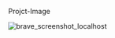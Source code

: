 Projct-Image 


![brave_screenshot_localhost](https://github.com/user-attachments/assets/b10e901a-a6cc-424c-af56-8b9feb41b9f0)
